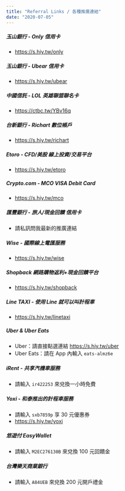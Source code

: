 ```yaml
---
title: "Referral Links / 各種推廣連結"
date: "2020-07-05"
---
```


##### 玉山銀行 - Only 信用卡

* https://s.hiy.tw/only

##### 玉山銀行 - Ubear 信用卡

* https://s.hiy.tw/ubear

##### 中國信託 - LOL 英雄聯盟聯名卡

* https://ctbc.tw/YBv16q

##### 台新銀行 - Richart 數位帳戶

* https://s.hiy.tw/richart

##### Etoro - CFD/美股 線上投資/交易平台

* https://s.hiy.tw/etoro

##### Crypto.com - MCO VISA Debit Card

* https://s.hiy.tw/mco

##### 匯豐銀行 - 旅人/現金回饋 信用卡

* 請私訊問我最新的推廣連結

##### Wise - 國際線上電匯服務

* https://s.hiy.tw/wise

##### Shopback 網路購物返利+現金回饋平台

* https://s.hiy.tw/shopback

##### Line TAXI - 使用 Line 就可以叫計程車

* https://s.hiy.tw/linetaxi

##### Uber & Uber Eats

* Uber：請直接點選連結 https://s.hiy.tw/uber
* Uber Eats：請在 App 內輸入 `eats-almz6e`
 

##### iRent - 共享汽機車服務

* 請輸入 `ir422253` 來兌換一小時免費


##### Yoxi - 和泰推出的計程車服務

* 請輸入 `sxb7859p` 享 30 元優惠券
* https://s.hiy.tw/yoxi


##### 悠遊付 EasyWallet

* 請輸入 `M2EC276130B` 來兌換 100 元回饋金

 
##### 台灣樂天商業銀行

* 請輸入 `A84UEB` 來兌換 200 元開戶禮金